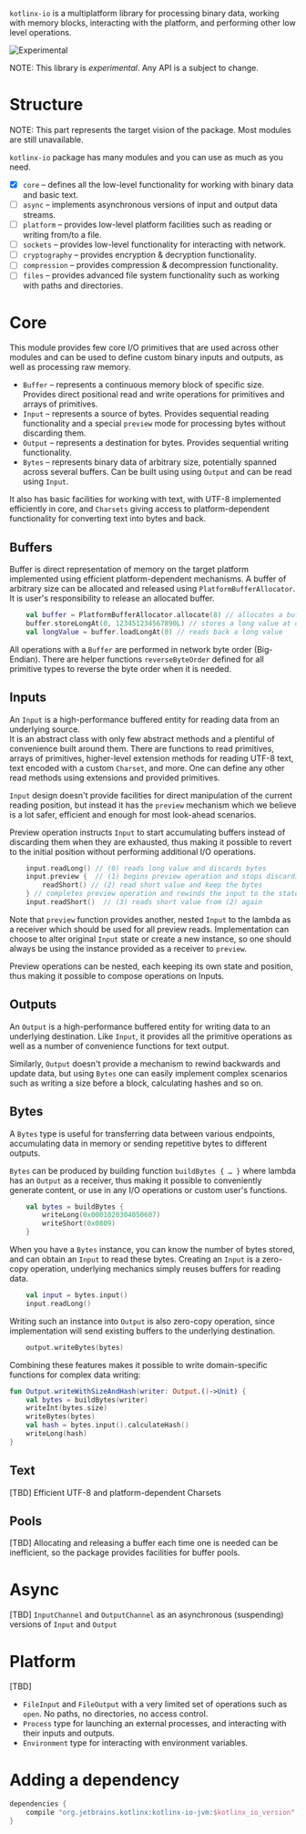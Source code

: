 
`kotlinx-io` is a multiplatform library for 
processing binary data, 
working with memory blocks,
interacting with the platform,
and performing other low level operations.  

![Experimental](https://img.shields.io/badge/kotlinx-experimental-orange.svg?style=flat)

NOTE: This library is *experimental*. Any API is a subject to change.

# Structure

NOTE: This part represents the target vision of the package. Most modules are still unavailable.

`kotlinx-io` package has many modules and you can use as much as you need. 

 - [x] `core` – defines all the low-level functionality for working with binary data and basic text.
 - [ ] `async` – implements asynchronous versions of input and output data streams.
 - [ ] `platform` – provides low-level platform facilities such as reading or writing from/to a file.
 - [ ] `sockets` – provides low-level functionality for interacting with network.
 - [ ] `cryptography` – provides encryption & decryption functionality.
 - [ ] `compression` – provides compression & decompression functionality.
 - [ ] `files` – provides advanced file system functionality such as working with paths and directories. 

# Core 

This module provides few core I/O primitives that are used across other modules and can be used to define
custom binary inputs and outputs, as well as processing raw memory.

* `Buffer` – represents a continuous memory block of specific size. 
Provides direct positional read and write operations for primitives and arrays of primitives. 
* `Input` – represents a source of bytes. Provides sequential reading functionality and a special `preview` mode
for processing bytes without discarding them. 
* `Output` – represents a destination for bytes. Provides sequential writing functionality. 
* `Bytes` – represents binary data of arbitrary size, potentially spanned across several buffers.
Can be built using using `Output` and can be read using `Input`.

It also has basic facilities for working with text, with UTF-8 implemented efficiently in core, 
and `Charsets` giving access to platform-dependent functionality for converting text into bytes and back.

## Buffers

Buffer is direct representation of memory on the target platform implemented using efficient platform-dependent 
mechanisms. A buffer of arbitrary size can be allocated and released using `PlatformBufferAllocator`. 
It is user's responsibility to release an allocated buffer. 

```kotlin
    val buffer = PlatformBufferAllocator.allocate(8) // allocates a buffer of 8 bytes
    buffer.storeLongAt(0, 123451234567890L) // stores a long value at offset 0
    val longValue = buffer.loadLongAt(0) // reads back a long value
```

All operations with a `Buffer` are performed in network byte order (Big-Endian). 
There are helper functions `reverseByteOrder` defined for all primitive types to reverse the byte order when it is needed. 

## Inputs

An `Input` is a high-performance buffered entity for reading data from an underlying source.  
It is an abstract class with only few abstract methods and a plentiful of convenience built around them. 
There are functions to read primitives, arrays of primitives, higher-level extension methods for reading UTF-8 text,
text encoded with a custom `Charset`, and more. One can define any other read methods using extensions and provided primitives.

`Input` design doesn't provide facilities for direct manipulation of the current reading position, 
but instead it has the `preview` mechanism which we believe is a lot safer, efficient and enough for most look-ahead
scenarios.

Preview operation instructs `Input` to start accumulating buffers instead of discarding them when they are exhausted,
thus making it possible to revert to the initial position without performing additional I/O operations. 

```kotlin
    input.readLong() // (0) reads long value and discards bytes
    input.preview {  // (1) begins preview operation and stops discarding bytes
        readShort() // (2) read short value and keep the bytes
    } // completes preview operation and rewinds the input to the state (1) 
    input.readShort()  // (3) reads short value from (2) again
```   

Note that `preview` function provides another, nested `Input` to the lambda as a receiver 
which should be used for all preview reads. 
Implementation can choose to alter original `Input` state or create a new instance, 
so one should always be using the instance provided as a receiver to `preview`. 

Preview operations can be nested, each keeping its own state and position, thus making it possible to compose
operations on Inputs.

## Outputs

An `Output` is a high-performance buffered entity for writing data to an underlying destination. 
Like `Input`, it provides all the primitive operations as well as a number of convenience functions for text output.

Similarly, `Output` doesn't provide a mechanism to rewind backwards and update data, but using `Bytes` one can easily
implement complex scenarios such as writing a size before a block, calculating hashes and so on. 

## Bytes

A `Bytes` type is useful for transferring data between various endpoints, accumulating data in memory or sending 
repetitive bytes to different outputs. 

`Bytes` can be produced by building function `buildBytes { … }` where lambda has an `Output` as a receiver, 
thus making it possible to conveniently generate content, or use in any I/O operations or custom user's functions. 

```kotlin
    val bytes = buildBytes {
        writeLong(0x0001020304050607)
        writeShort(0x0809)
    }
```

When you have a `Bytes` instance, you can know the number of bytes stored, and can obtain an `Input` to read these bytes.
Creating an `Input` is a zero-copy operation, underlying mechanics simply reuses buffers for reading data.

```kotlin
    val input = bytes.input()
    input.readLong() 
```  

Writing such an instance into `Output` is also zero-copy operation, since implementation will send existing buffers
to the underlying destination. 

```kotlin
    output.writeBytes(bytes)
```

Combining these features makes it possible to write domain-specific functions for complex data writing:

```kotlin
fun Output.writeWithSizeAndHash(writer: Output.()->Unit) {
    val bytes = buildBytes(writer)
    writeInt(bytes.size)
    writeBytes(bytes)
    val hash = bytes.input().calculateHash()
    writeLong(hash)
}
``` 

## Text

[TBD] Efficient UTF-8 and platform-dependent Charsets

## Pools

[TBD] Allocating and releasing a buffer each time one is needed can be inefficient, 
so the package provides facilities for buffer pools.

# Async

[TBD] `InputChannel` and `OutputChannel` as an asynchronous (suspending) versions of `Input` and `Output`
 

# Platform

[TBD]
* `FileInput` and `FileOutput` with a very limited set of operations such as `open`. No paths, no directories, no access control.
* `Process` type for launching an external processes, and interacting with their inputs and outputs.
* `Environment` type for interacting with environment variables.

# Adding a dependency

```gradle
dependencies {
    compile "org.jetbrains.kotlinx:kotlinx-io-jvm:$kotlinx_io_version"
}
```

